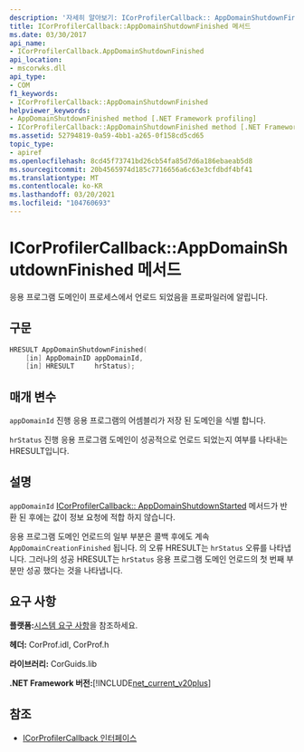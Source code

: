 ```yaml
---
description: '자세히 알아보기: ICorProfilerCallback:: AppDomainShutdownFinished 메서드'
title: ICorProfilerCallback::AppDomainShutdownFinished 메서드
ms.date: 03/30/2017
api_name:
- ICorProfilerCallback.AppDomainShutdownFinished
api_location:
- mscorwks.dll
api_type:
- COM
f1_keywords:
- ICorProfilerCallback::AppDomainShutdownFinished
helpviewer_keywords:
- AppDomainShutdownFinished method [.NET Framework profiling]
- ICorProfilerCallback::AppDomainShutdownFinished method [.NET Framework profiling]
ms.assetid: 52794819-0a59-4bb1-a265-0f158cd5cd65
topic_type:
- apiref
ms.openlocfilehash: 8cd45f73741bd26cb54fa85d7d6a186ebaeab5d8
ms.sourcegitcommit: 20b4565974d185c7716656a6c63e3cfdbdf4bf41
ms.translationtype: MT
ms.contentlocale: ko-KR
ms.lasthandoff: 03/20/2021
ms.locfileid: "104760693"
---
```

# <a name="icorprofilercallbackappdomainshutdownfinished-method"></a>ICorProfilerCallback::AppDomainShutdownFinished 메서드

응용 프로그램 도메인이 프로세스에서 언로드 되었음을 프로파일러에 알립니다.  
  
## <a name="syntax"></a>구문  
  
```cpp  
HRESULT AppDomainShutdownFinished(  
    [in] AppDomainID appDomainId,  
    [in] HRESULT     hrStatus);  
```  
  
## <a name="parameters"></a>매개 변수

`appDomainId` 진행 응용 프로그램의 어셈블리가 저장 된 도메인을 식별 합니다.

`hrStatus` 진행 응용 프로그램 도메인이 성공적으로 언로드 되었는지 여부를 나타내는 HRESULT입니다.

## <a name="remarks"></a>설명  

 `appDomainId` [ICorProfilerCallback:: AppDomainShutdownStarted](icorprofilercallback-appdomainshutdownstarted-method.md) 메서드가 반환 된 후에는 값이 정보 요청에 적합 하지 않습니다.  
  
 응용 프로그램 도메인 언로드의 일부 부분은 콜백 후에도 계속 `AppDomainCreationFinished` 됩니다. 의 오류 HRESULT는 `hrStatus` 오류를 나타냅니다. 그러나의 성공 HRESULT는 `hrStatus` 응용 프로그램 도메인 언로드의 첫 번째 부분만 성공 했다는 것을 나타냅니다.  
  
## <a name="requirements"></a>요구 사항  

 **플랫폼:**[시스템 요구 사항](../../get-started/system-requirements.md)을 참조하세요.  
  
 **헤더:** CorProf.idl, CorProf.h  
  
 **라이브러리:** CorGuids.lib  
  
 **.NET Framework 버전:**[!INCLUDE[net_current_v20plus](../../../../includes/net-current-v20plus-md.md)]  
  
## <a name="see-also"></a>참조

- [ICorProfilerCallback 인터페이스](icorprofilercallback-interface.md)
